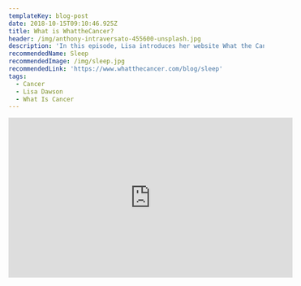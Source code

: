 ```yaml
---
templateKey: blog-post
date: 2018-10-15T09:10:46.925Z
title: What is WhattheCancer?
header: /img/anthony-intraversato-455600-unsplash.jpg
description: 'In this episode, Lisa introduces her website What the Cancer'
recommendedName: Sleep
recommendedImage: /img/sleep.jpg
recommendedLink: 'https://www.whatthecancer.com/blog/sleep'
tags:
  - Cancer
  - Lisa Dawson
  - What Is Cancer
---
```

<iframe width="560" height="315" src="https://www.youtube.com/embed/qOgGDAUwHSM" frameborder="0" allow="accelerometer; autoplay; encrypted-media; gyroscope; picture-in-picture" allowfullscreen></iframe>
